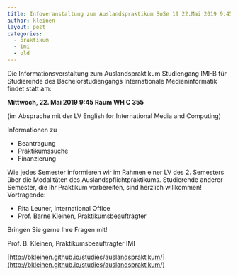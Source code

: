 ```yaml
---
title: Infoveranstaltung zum Auslandspraktikum SoSe 19 22.Mai 2019 9:45
author: kleinen
layout: post
categories:
  - praktikum
  - imi
  - old
---
```


Die Informationsverstaltung zum Auslandspraktikum Studiengang IMI-B
für Studierende des Bachelorstudiengangs Internationale Medieninformatik findet statt am:

**Mittwoch, 22. Mai 2019 9:45 Raum WH C 355**

(im Absprache mit der LV English for International Media and Computing)


Informationen zu
- Beantragung
- Praktikumssuche
- Finanzierung

Wie jedes Semester informieren wir im Rahmen einer LV des 2. Semesters über die Modalitäten des Auslandspflichtpraktikums. Studierende anderer Semester, die ihr Praktikum vorbereiten, sind herzlich willkommen! Vortragende:

- Rita Leuner, International Office
- Prof. Barne Kleinen, Praktikumsbeauftragter

Bringen Sie gerne Ihre Fragen mit!


Prof. B. Kleinen, Praktikumsbeauftragter IMI

[http://bkleinen.github.io/studies/auslandspraktikum/](http://bkleinen.github.io/studies/auslandspraktikum/)
